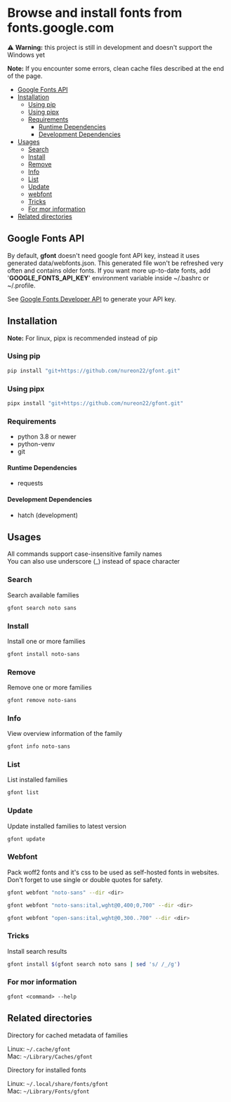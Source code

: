 # Browse and install fonts from fonts.google.com

⚠️ **Warning:** this project is still in development and doesn't support the Windows yet

**Note:** If you encounter some errors, clean cache files described at the end of the page.

- [Google Fonts API](#google-fonts-api)
- [Installation](#installation)
  - [Using pip](#using-pip)
  - [Using pipx](#using-pipx)
  - [Requirements](#requirements)
    - [Runtime Dependencies](#runtime-dependencies)
    - [Development Dependencies](#development-dependencies)
- [Usages](#usages)
  - [Search](#search)
  - [Install](#install)
  - [Remove](#remove)
  - [Info](#info)
  - [List](#list)
  - [Update](#update)
  - [webfont](#webfont)
  - [Tricks](#tricks)
  - [For mor information](#for-mor-information)
- [Related directories](#related-directories)

## Google Fonts API

By default, **gfont** doesn't need google font API key, instead it uses generated data/webfonts.json. This generated file won't be refreshed very often and contains older fonts. If you want more up-to-date fonts, add '**GOOGLE_FONTS_API_KEY**' environment variable inside ~/.bashrc or ~/.profile.

See [Google Fonts Developer API](https://developers.google.com/fonts/docs/developer_api) to generate your API key.

## Installation

**Note:** For linux, pipx is recommended instead of pip

### Using pip

```sh
pip install "git+https://github.com/nureon22/gfont.git"
```

### Using pipx

```sh
pipx install "git+https://github.com/nureon22/gfont.git"
```

### Requirements

- python 3.8 or newer
- python-venv
- git

#### Runtime Dependencies

- requests

#### Development Dependencies

- hatch (development)

## Usages

All commands support case-insensitive family names\
You can also use underscore (\_) instead of space character

### Search

Search available families

```sh
gfont search noto sans
```

### Install

Install one or more families

```sh
gfont install noto-sans
```

### Remove

Remove one or more families

```sh
gfont remove noto-sans
```

### Info

View overview information of the family

```sh
gfont info noto-sans
```

### List

List installed families

```sh
gfont list
```

### Update

Update installed families to latest version

```sh
gfont update
```

### Webfont

Pack woff2 fonts and it's css to be used as self-hosted fonts in websites.\
Don't forget to use single or double quotes for safety.

```sh
gfont webfont "noto-sans" --dir <dir>
```

```sh
gfont webfont "noto-sans:ital,wght@0,400;0,700" --dir <dir>
```

```sh
gfont webfont "open-sans:ital,wght@0,300..700" --dir <dir>
```

### Tricks

Install search results

```sh
gfont install $(gfont search noto sans | sed 's/ /_/g')
```

### For mor information

`gfont <command> --help`

## Related directories

Directory for cached metadata of families

Linux: `~/.cache/gfont`\
Mac: `~/Library/Caches/gfont`

Directory for installed fonts

Linux: `~/.local/share/fonts/gfont`\
Mac: `~/Library/Fonts/gfont`

